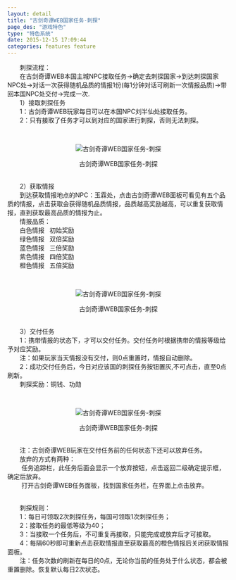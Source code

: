 ```yaml
---
layout: detail
title: "古剑奇谭WEB国家任务-刺探"
page_des: "游戏特色"
type: "特色系统"
date: 2015-12-15 17:09:44
categories: features feature
---
```

 

  <p>　　刺探流程：<br/>　　在古剑奇谭WEB本国主城NPC接取任务→确定去刺探国家→到达刺探国家NPC处→对话一次获得随机品质的情报1份(每1分钟对话可刷新一次情报品质)→带回本国NPC处交付→完成一次.<br/>　　1）接取刺探任务<br/>　　1：古剑奇谭WEB玩家每日可以在本国NPC刘半仙处接取任务。<br/>　　2：只有接取了任务才可以到对应的国家进行刺探，否则无法刺探。</p><p>&nbsp;</p><p style="TEXT-ALIGN: center"><img title="古剑奇谭WEB国家任务-刺探" alt="古剑奇谭WEB国家任务-刺探" src="http://dev.36b.me/current/gjqt/img/resource/204-1.jpg"/></p><p style="TEXT-ALIGN: center">古剑奇谭WEB国家任务-刺探</p><p><br/>　　2）获取情报<br/>　　到达获取情报地点的NPC：玉霖处，点击古剑奇谭WEB面板可看见有五个品质的情报，点击获取会获得随机品质情报，品质越高奖励越高，可以重复获取情报，直到获取最高品质的情报为止。<br/>　　情报品质：<br/>　　白色情报&nbsp;&nbsp; 初始奖励<br/>　　绿色情报&nbsp;&nbsp; 双倍奖励<br/>　　蓝色情报&nbsp;&nbsp; 三倍奖励<br/>　　紫色情报&nbsp;&nbsp; 四倍奖励<br/>　　橙色情报&nbsp;&nbsp; 五倍奖励</p><p>&nbsp;</p><p style="TEXT-ALIGN: center"><img title="古剑奇谭WEB国家任务-刺探" alt="古剑奇谭WEB国家任务-刺探" src="http://dev.36b.me/current/gjqt/img/resource/204-2.jpg"/></p><p style="TEXT-ALIGN: center">古剑奇谭WEB国家任务-刺探</p><p><br/>　　3）交付任务<br/>　　1：携带情报的状态下，才可以交付任务。交付任务时根据携带的情报等级给予对应奖励。<br/>　　注：如果玩家当天情报没有交付，则0点重置时，情报自动删除。<br/>　　2：成功交付任务后，今日对应该国的刺探任务按钮置灰,不可点击，直至0点刷新。<br/>　　刺探奖励：铜钱、功勋</p><p>&nbsp;</p><p style="TEXT-ALIGN: center"><img title="古剑奇谭WEB国家任务-刺探" alt="古剑奇谭WEB国家任务-刺探" src="http://dev.36b.me/current/gjqt/img/resource/204-3.jpg"/></p><p style="TEXT-ALIGN: center">古剑奇谭WEB国家任务-刺探</p><p><br/>　　注：古剑奇谭WEB玩家在交付任务前的任何状态下还可以放弃任务。<br/>　　放弃的方式有两种：<br/>　　 任务追踪栏，此任务后面会显示一个放弃按钮，点击返回二级确定提示框，确定后放弃。<br/>　　 打开古剑奇谭WEB任务面板，找到国家任务栏，在界面上点击放弃。</p><p><br/>　　刺探规则：<br/>　　1：每日可领取2次刺探任务，每国可领取1次刺探任务；<br/>　　2：接取任务的最低等级为40；<br/>　　3：当接取一个任务后，不可重复再接取，只能完成或放弃后才可接取。<br/>　　4：每隔60秒即可重新点击获取情报直至获取最高的橙色情报后关闭获取情报面板。<br/>　　注：任务次数的刷新在每日的0点，无论你当前的任务处于什么状态，都会被重置删除。恢复默认每日2次状态。</p>